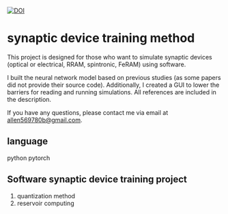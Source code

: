 [![DOI](https://zenodo.org/badge/968517067.svg)](https://doi.org/10.5281/zenodo.16219322)

# synaptic device training method 
This project is designed for those who want to simulate synaptic devices (optical or electrical, RRAM, spintronic, FeRAM) using software.

I built the neural network model based on previous studies (as some papers did not provide their source code). Additionally, I created a GUI to lower the barriers for reading and running simulations. All references are included in the description.

If you have any questions, please contact me via email at allen569780b@gmail.com.

## language 
python pytorch 

## Software synaptic device training project 
1. quantization method
2. reservoir computing

